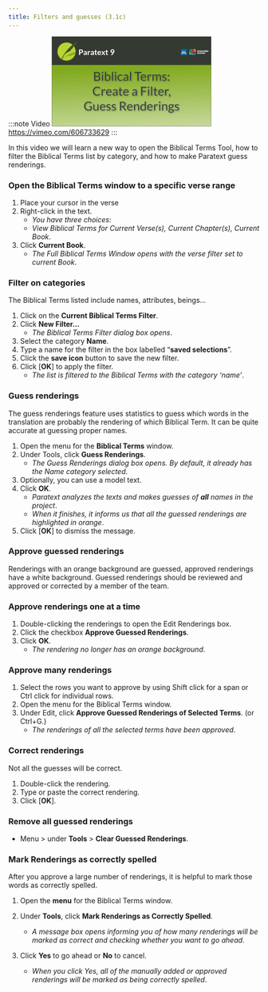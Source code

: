 ```yaml
---
title: Filters and guesses (3.1c)
---
```


:::note Video
[![ ](../../media/3.1c.png)](https://vimeo.com/606733629)  
https://vimeo.com/606733629
:::

In this video we will learn a new way to open the Biblical Terms Tool, how to filter the Biblical Terms list by category, and how to make Paratext guess renderings.

### Open the Biblical Terms window to a specific verse range

1.  Place your cursor in the verse
1.  Right-click in the text.
    -  *You have three choices*:
    -  *View Biblical Terms for Current Verse(s), Current Chapter(s), Current Book*.
1.  Click **Current Book**.
    -  *The Full Biblical Terms Window opens with the verse filter set to current Book*.

### Filter on categories

The Biblical Terms listed include names, attributes, beings…

1.  Click on the **Current Biblical Terms Filter**.
1.  Click **New Filter…**  
    -  *The Biblical Terms Filter dialog box opens*.
1.  Select the category **Name**.
1.  Type a name for the filter in the box labelled “**saved selections**”.
1.  Click the **save icon** button to save the new filter.
1.  Click [**OK**] to apply the filter.  
    -  *The list is filtered to the Biblical Terms with the category ‘name’*.

### Guess renderings

The guess renderings feature uses statistics to guess which words in the translation are probably the rendering of which Biblical Term. It can be quite accurate at guessing proper names.

1.  Open the menu for the **Biblical Terms** window.
1.  Under Tools, click **Guess Renderings**.  
    -  *The Guess Renderings dialog box opens. By default, it already has the Name category selected*.
1.  Optionally, you can use a model text.
1.  Click **OK**.
    -  *Paratext analyzes the texts and makes guesses of **all** names in the project*.  
    -  *When it finishes, it informs us that all the guessed renderings are highlighted in orange*.
1.  Click [**OK**] to dismiss the message.



### Approve guessed renderings

Renderings with an orange background are guessed, approved renderings have a white background. Guessed renderings should be reviewed and approved or corrected by a member of the team.

### Approve renderings one at a time

1.  Double-clicking the renderings to open the Edit Renderings box.
1.  Click the checkbox **Approve Guessed Renderings**.
1.  Click **OK**.
    -  *The rendering no longer has an orange background*.

### Approve many renderings

1.  Select the rows you want to approve by using Shift click for a span or Ctrl click for individual rows.
1.  Open the menu for the Biblical Terms window.
1.  Under Edit, click **Approve Guessed Renderings of Selected Terms**. (or Ctrl+G.)
    -  *The renderings of all the selected terms have been approved*.

### Correct renderings

Not all the guesses will be correct.

1.  Double-click the rendering.
1.  Type or paste the correct rendering.
1.  Click [**OK**].

### Remove all guessed renderings

-  Menu \> under **Tools** \> **Clear Guessed Renderings**.

### Mark Renderings as correctly spelled

After you approve a large number of renderings, it is helpful to mark those words as correctly spelled.

1.  Open the **menu** for the Biblical Terms window.
1.  Under **Tools**, click **Mark Renderings as Correctly Spelled**.
    -  *A message box opens informing you of how many renderings will be marked as correct and checking whether you want to go ahead*.

1.  Click **Yes** to go ahead or **No** to cancel.
    -  *When you click Yes, all of the manually added or approved renderings will be marked as being correctly spelled*.
